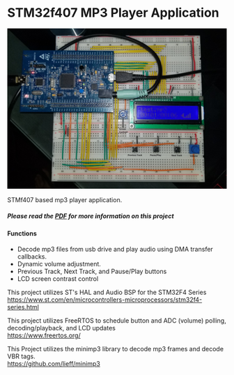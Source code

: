 # STM32f407 MP3 Player Application

![MP3 Player](images/mp3_setup.jpg?raw=true "Title")

STMf407 based mp3 player application.

##### Please read the [PDF](Mp3PlayerReport.pdf) for more information on this project 

#### Functions
* Decode mp3 files from usb drive and play audio using DMA transfer callbacks.
* Dynamic volume adjustment.
* Previous Track, Next Track, and Pause/Play buttons
* LCD screen contrast control

This project utilizes ST's HAL and Audio BSP for the STM32F4 Series  
https://www.st.com/en/microcontrollers-microprocessors/stm32f4-series.html

This project utilizes FreeRTOS to schedule button and ADC (volume) polling, decoding/playback, and LCD updates  
https://www.freertos.org/

This Project utilizes the minimp3 library to decode mp3 frames and decode VBR tags.   
https://github.com/lieff/minimp3

